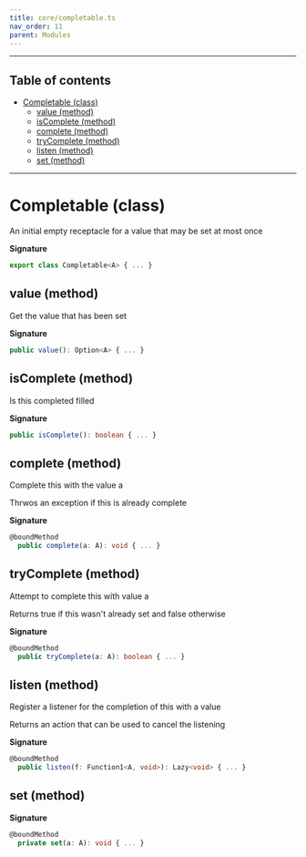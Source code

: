 ```yaml
---
title: core/completable.ts
nav_order: 11
parent: Modules
---
```


---

<h2 class="text-delta">Table of contents</h2>

- [Completable (class)](#completable-class)
  - [value (method)](#value-method)
  - [isComplete (method)](#iscomplete-method)
  - [complete (method)](#complete-method)
  - [tryComplete (method)](#trycomplete-method)
  - [listen (method)](#listen-method)
  - [set (method)](#set-method)

---

# Completable (class)

An initial empty receptacle for a value that may be set at most once

**Signature**

```ts
export class Completable<A> { ... }
```

## value (method)

Get the value that has been set

**Signature**

```ts
public value(): Option<A> { ... }
```

## isComplete (method)

Is this completed filled

**Signature**

```ts
public isComplete(): boolean { ... }
```

## complete (method)

Complete this with the value a

Thrwos an exception if this is already complete

**Signature**

```ts
@boundMethod
  public complete(a: A): void { ... }
```

## tryComplete (method)

Attempt to complete this with value a

Returns true if this wasn't already set and false otherwise

**Signature**

```ts
@boundMethod
  public tryComplete(a: A): boolean { ... }
```

## listen (method)

Register a listener for the completion of this with a value

Returns an action that can be used to cancel the listening

**Signature**

```ts
@boundMethod
  public listen(f: Function1<A, void>): Lazy<void> { ... }
```

## set (method)

**Signature**

```ts
@boundMethod
  private set(a: A): void { ... }
```
